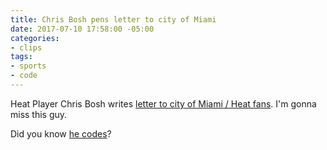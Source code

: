 ```yaml
---
title: Chris Bosh pens letter to city of Miami
date: 2017-07-10 17:58:00 -05:00
categories:
- clips
tags:
- sports
- code
---
```


Heat Player Chris Bosh writes [letter to city of Miami / Heat fans](http://www.chrisbosh.com/a-letter-to-miami/). I'm gonna miss this guy.

Did you know [he codes](https://www.wired.com/2013/10/chris-bosh-why-everyone-should-learn-to-code/)?